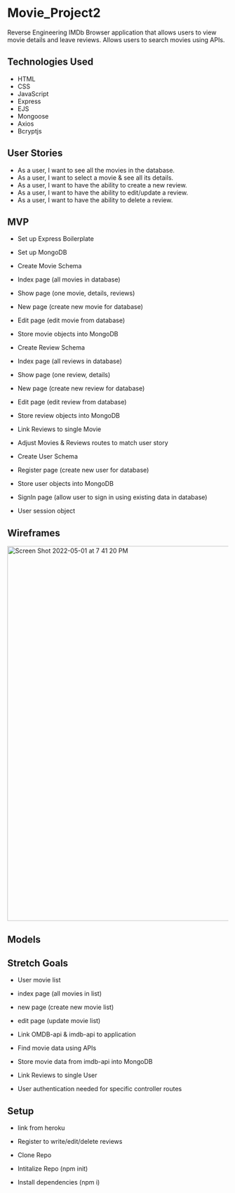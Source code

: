 # Movie_Project2
Reverse Engineering IMDb
Browser application that allows users to view movie details and leave reviews.
Allows users to search movies using APIs.

## Technologies Used
- HTML
- CSS
- JavaScript
- Express
- EJS
- Mongoose
- Axios
- Bcryptjs

## User Stories
- As a user, I want to see all the movies in the database.
- As a user, I want to select a movie & see all its details.
- As a user, I want to have the ability to create a new review.
- As a user, I want to have the ability to edit/update a review.
- As a user, I want to have the ability to delete a review.

## MVP
- Set up Express Boilerplate
- Set up MongoDB

- Create Movie Schema
- Index page (all movies in database)
- Show page (one movie, details, reviews)
- New page (create new movie for database)
- Edit page (edit movie from database)
- Store movie objects into MongoDB

- Create Review Schema
- Index page (all reviews in database)
- Show page (one review, details)
- New page (create new review for database)
- Edit page (edit review from database)
- Store review objects into MongoDB

- Link Reviews to single Movie
- Adjust Movies & Reviews routes to match user story

- Create User Schema
- Register page (create new user for database)
- Store user objects into MongoDB
- SignIn page (allow user to sign in using existing data in database)
- User session object

## Wireframes

<img width="854" alt="Screen Shot 2022-05-01 at 7 41 20 PM" src="https://user-images.githubusercontent.com/99110345/166169379-0141f2e4-e78e-4d30-aeca-07d6f4b119fc.png">



## Models

## Stretch Goals
- User movie list
- index page (all movies in list)
- new page (create new movie list)
- edit page (update movie list)

- Link OMDB-api & imdb-api to application
- Find movie data using APIs
- Store movie data from imdb-api into MongoDB

- Link Reviews to single User
- User authentication needed for specific controller routes

## Setup
- link from heroku
- Register to write/edit/delete reviews

- Clone Repo
- Intitalize Repo (npm init)
- Install dependencies (npm i)
